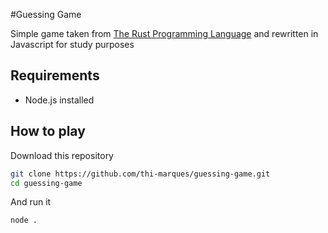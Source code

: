 #Guessing Game

Simple game taken from [The Rust Programming Language](https://rust-book.cs.brown.edu/ch02-00-guessing-game-tutorial.html) and rewritten in Javascript for study purposes

## Requirements

- Node.js installed

## How to play

Download this repository

```bash
git clone https://github.com/thi-marques/guessing-game.git
cd guessing-game
```

And run it

```bash
node .
```
